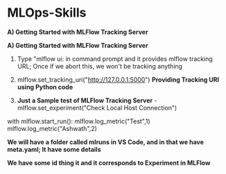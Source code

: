 # MLOps-Skills

**A) Getting Started with MLFlow Tracking Server**

**A) Getting Started with MLFlow Tracking Server**

1. Type "mlflow ui: in command prompt and it provides mlflow tracking URL; Once if we abort this, we won't be tracking anything

2. mlflow.set_tracking_uri("http://127.0.0.1:5000") **Providing Tracking URI using Python code**

3. **Just a Sample test of MLFlow Tracking Server** - mlflow.set_experiment("Check Local Host Connection")

with mlflow.start_run():
    mlflow.log_metric("Test",1)
    mlflow.log_metric("Ashwath",2)

**We will have a folder called mlruns in VS Code, and in that we have meta.yaml; It have some details**

**We have some id thing it and it corresponds to Experiment in MLFlow**
